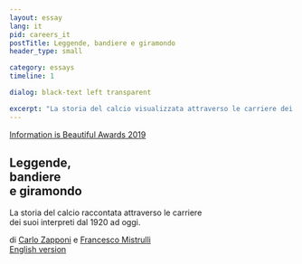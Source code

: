 ```yaml
---
layout: essay
lang: it
pid: careers_it
postTitle: Leggende, bandiere e giramondo
header_type: small

category: essays
timeline: 1

dialog: black-text left transparent

excerpt: "La storia del calcio visualizzata attraverso le carriere dei suoi interpreti dal 1920 ad oggi"
---
```


  <div class="row fixed-header">
    <div class="header col-xs-12">
      <section>
        <a class="iib-awards-badge" href="https://www.informationisbeautifulawards.com/showcase/4082" target="_blank" title="Information is Beautiful Awards 2019">Information is Beautiful Awards 2019</a>
        <h1>Leggende, <br class="hide"/>bandiere <br/>e giramondo</h1>
        <p>
          La storia del calcio raccontata attraverso le carriere<br/> dei suoi interpreti dal 1920 ad oggi.
        </p>
        <div class="note">
          di <a href="https://twitter.com/littleark" target="_blank" title="Carlo su twitter">Carlo Zapponi</a> e
          <a href="https://twitter.com/framis74" target="_blank" title="Francesco su twitter">Francesco Mistrulli</a>
        </div>
        <div class="social">
            <a class="twitter_link" href="https://twitter.com/intent/tweet?text={{page.postTitle}}%20-%20{{page.excerpt | strip_html}}&url={{site.url}}{{ page.url }}&via=ftblsm&hashtags=calcio,dataviz" title="Condividi su Twitter" target="_blank"><i class="icon-twitter"></i></a>
            <a href="https://www.facebook.com/sharer/sharer.php?t={{page.postTitle}}&u={{site.url}}{{ page.url }}" target="_blank" title="Condividi su Facebook"><i class="icon-facebook" title="Condividi su Facebook"></i></a>
        </div>
      </section>
      <a href="/legends-one-club-men-and-journeymen" title="Legends, One-team-men and Journeymen" class="lang-link">English version</a>
    </div>
  </div>
  <div id="transfersRoot" class="overlapping-content"></div>

<script>
  fetch("{{ site.baseurl }}/assets/transfers/asset-manifest.json")
  .then(function(response) {
    return response.json();
  })
  .then(function(json) {
    var mainCSS = json['main.css'];
    var newCSS = document.createElement("link");
    newCSS.setAttribute("rel","stylesheet");
    newCSS.setAttribute("href","{{ site.baseurl }}/assets/transfers/"+mainCSS)
    // console.log('css',newCSS)
    document.querySelector("head").appendChild(newCSS);

    var mainJS = json['main.js'];
    var newJS = document.createElement("script");
    newJS.setAttribute("type","text/javascript");
    newJS.setAttribute("src","{{ site.baseurl }}/assets/transfers/"+mainJS);
    // console.log('js',newJS)
    document.querySelector("body").appendChild(newJS);

  })
</script>
